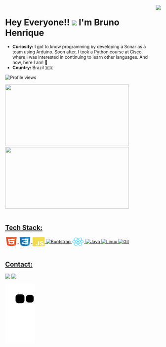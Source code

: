 <img align="right" height="590em" src="https://raw.githubusercontent.com/gist/brunohnsouza/d1d548861c03fe096d1aa6887672428f/raw/4ae1b966e590f7db8fdeca465bad5f816727fb8a/githubCard.svg"/>

# Hey Everyone!! <img src="https://raw.githubusercontent.com/kaueMarques/kaueMarques/master/hi.gif" height="30px"> I'm Bruno Henrique

- **Curiosity:** I got to know programming by developing a Sonar as a team using Arduino. Soon after, I took a Python course at Cisco, where I was interested in continuing to learn other languages. And now, here I am! 🚀
- **Country:** Brazil 🇧🇷 
<p align="left"> <img src="https://komarev.com/ghpvc/?username=brunohnsouza&color=yellow" alt="Profile views" /> </p>

<div align="left">
  <a href="https://github.com/brunohnsouza">
  <img height="200em" width="400em" src="https://github-readme-stats.vercel.app/api?username=brunohnsouza&show_icons=true&theme=dracula&include_all_commits=true&count_private=true&title_color=DF9B47&icon_color=80407E"/>
  <img height="200em" width="400em" src="https://github-readme-stats.vercel.app/api/top-langs/?username=brunohnsouza&layout=compact&langs_count=7&theme=dracula&title_color=DF9B47"/>
</div>
 
<br>
  
## Tech Stack:  
<div style="display: inline_block">
<img align="center" alt="HTML" height="30" width="40" src="https://raw.githubusercontent.com/devicons/devicon/master/icons/html5/html5-original.svg">
<img align="center" alt="CSS" height="30" width="40" src="https://raw.githubusercontent.com/devicons/devicon/master/icons/css3/css3-original.svg">
<img align="center" alt="JS" height="30" width="40" src="https://raw.githubusercontent.com/devicons/devicon/master/icons/javascript/javascript-plain.svg">
<img align="center" alt="Bootstrap" height="30" width="40" src="https://cdn.jsdelivr.net/gh/devicons/devicon/icons/bootstrap/bootstrap-original.svg">
<img align="center" alt="React" height="30" width="40" src="https://raw.githubusercontent.com/devicons/devicon/master/icons/react/react-original.svg">
<img align="center" alt="Java" height="30" width="40" src="https://cdn.jsdelivr.net/gh/devicons/devicon/icons/java/java-original.svg">
<img align="center" alt="Linux" height="30" width="40" src="https://cdn.jsdelivr.net/gh/devicons/devicon/icons/linux/linux-original.svg">
<img align="center" alt="Git" height="30" width="40" src="https://cdn.jsdelivr.net/gh/devicons/devicon/icons/git/git-original.svg">
</div> 
  
<br>
 
## Contact:
<div style="display: inline_block">
  <a href="mailto:brunohnsouzacontato@gmail.com" target="_blank"><img src="https://img.shields.io/badge/Gmail-D14836?style=for-the-badge&logo=gmail&logoColor=white" target="_blank"></a>
  <a href="https://www.linkedin.com/in/brunohnsouza" target="_blank"><img src="https://img.shields.io/badge/LinkedIn-0077B5?style=for-the-badge&logo=linkedin&logoColor=white" target="_blank"></a>
  
  ![Snake animation](https://github.com/brunohnsouza/brunohnsouza/blob/output/github-contribution-grid-snake.svg)
</div>
